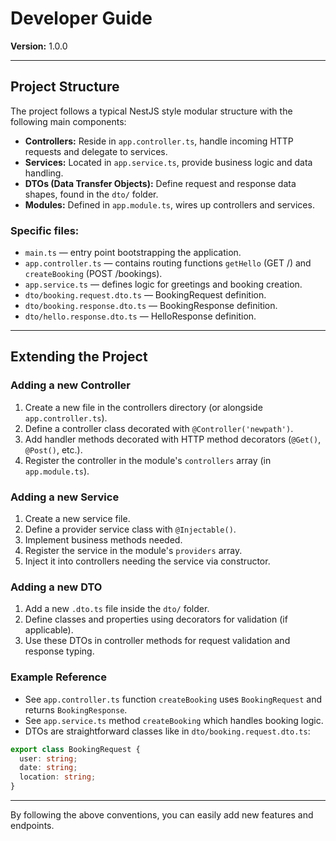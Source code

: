 # Developer Guide

**Version:** 1.0.0

---

## Project Structure

The project follows a typical NestJS style modular structure with the following main components:

- **Controllers:** Reside in `app.controller.ts`, handle incoming HTTP requests and delegate to services.
- **Services:** Located in `app.service.ts`, provide business logic and data handling.
- **DTOs (Data Transfer Objects):** Define request and response data shapes, found in the `dto/` folder.
- **Modules:** Defined in `app.module.ts`, wires up controllers and services.

### Specific files:
- `main.ts` — entry point bootstrapping the application.
- `app.controller.ts` — contains routing functions `getHello` (GET /) and `createBooking` (POST /bookings).
- `app.service.ts` — defines logic for greetings and booking creation.
- `dto/booking.request.dto.ts` — BookingRequest definition.
- `dto/booking.response.dto.ts` — BookingResponse definition.
- `dto/hello.response.dto.ts` — HelloResponse definition.

---

## Extending the Project

### Adding a new Controller
1. Create a new file in the controllers directory (or alongside `app.controller.ts`).
2. Define a controller class decorated with `@Controller('newpath')`.
3. Add handler methods decorated with HTTP method decorators (`@Get()`, `@Post()`, etc.).
4. Register the controller in the module's `controllers` array (in `app.module.ts`).

### Adding a new Service
1. Create a new service file.
2. Define a provider service class with `@Injectable()`.
3. Implement business methods needed.
4. Register the service in the module's `providers` array.
5. Inject it into controllers needing the service via constructor.

### Adding a new DTO
1. Add a new `.dto.ts` file inside the `dto/` folder.
2. Define classes and properties using decorators for validation (if applicable).
3. Use these DTOs in controller methods for request validation and response typing.

### Example Reference
- See `app.controller.ts` function `createBooking` uses `BookingRequest` and returns `BookingResponse`.
- See `app.service.ts` method `createBooking` which handles booking logic.
- DTOs are straightforward classes like in `dto/booking.request.dto.ts`:

```typescript
export class BookingRequest {
  user: string;
  date: string;
  location: string;
}
```

---

By following the above conventions, you can easily add new features and endpoints.